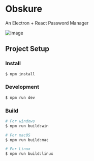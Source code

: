 # Obskure

An Electron + React Password Manager <br/>

![image](https://github.com/user-attachments/assets/1f8b0983-c4ea-43bd-b34e-1eb8f0c15132)


## Project Setup

### Install

```bash
$ npm install
```

### Development

```bash
$ npm run dev
```

### Build

```bash
# For windows
$ npm run build:win

# For macOS
$ npm run build:mac

# For Linux
$ npm run build:linux
```
